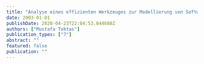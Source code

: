 ```yaml
---
title: "Analyse eines effizienten Werkzeuges zur Modellierung von Software-Systemen"
date: 2003-01-01
publishDate: 2020-04-23T22:04:53.044688Z
authors: ["Mustafa Toktas"]
publication_types: ["7"]
abstract: ""
featured: false
publication: ""
---
```


